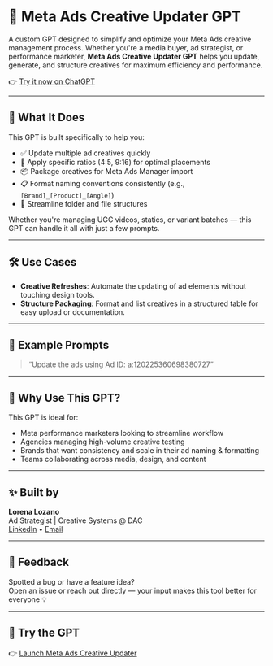 # 🧠 Meta Ads Creative Updater GPT

A custom GPT designed to simplify and optimize your Meta Ads creative management process. Whether you're a media buyer, ad strategist, or performance marketer, **Meta Ads Creative Updater GPT** helps you update, generate, and structure creatives for maximum efficiency and performance.

👉 [Try it now on ChatGPT](https://chatgpt.com/g/g-68489ee8cbfc8191bf350252a5fb352e-meta-ads-creative-updater)

---

## 🚀 What It Does

This GPT is built specifically to help you:

- ✅ Update multiple ad creatives quickly
- 🎯 Apply specific ratios (4:5, 9:16) for optimal placements
- 📦 Package creatives for Meta Ads Manager import
- 📋 Format naming conventions consistently (e.g., `[Brand]_[Product]_[Angle]`)
- 📁 Streamline folder and file structures

Whether you're managing UGC videos, statics, or variant batches — this GPT can handle it all with just a few prompts.

---

## 🛠️ Use Cases

- **Creative Refreshes**: Automate the updating of ad elements without touching design tools.
- **Structure Packaging**: Format and list creatives in a structured table for easy upload or documentation.

---

## 🧩 Example Prompts

> “Update the ads using Ad ID: a:120225360698380727”

---

## 📌 Why Use This GPT?

This GPT is ideal for:

- Meta performance marketers looking to streamline workflow
- Agencies managing high-volume creative testing
- Brands that want consistency and scale in their ad naming & formatting
- Teams collaborating across media, design, and content

---

## ✨ Built by

**Lorena Lozano**  
Ad Strategist | Creative Systems @ DAC  
[LinkedIn](https://www.linkedin.com/in/lorenalozano/) • [Email](mailto:llozano@dacgroup.com)

---

## 💬 Feedback

Spotted a bug or have a feature idea?  
Open an issue or reach out directly — your input makes this tool better for everyone 💡

---

## 🔗 Try the GPT

👉 [Launch Meta Ads Creative Updater](https://chatgpt.com/g/g-68489ee8cbfc8191bf350252a5fb352e-meta-ads-creative-updater)


